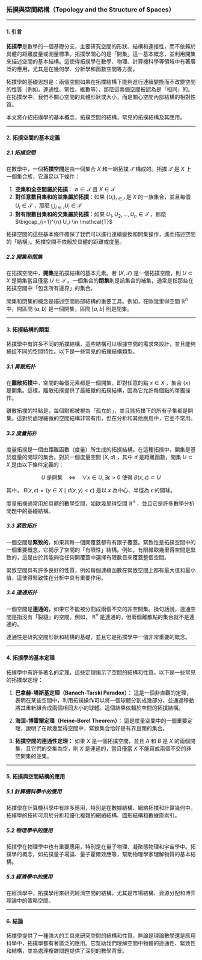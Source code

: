 ### 拓撲與空間結構（Topology and the Structure of Spaces）

---

#### 1. 引言

**拓撲學**是數學的一個基礎分支，主要研究空間的形狀、結構和連接性，而不依賴於具體的距離度量或測量標準。拓撲學關心的是「開集」這一基本概念，並利用開集來描述空間的基本結構。這使得拓撲學在數學、物理、計算機科學等領域中有著廣泛的應用，尤其是在幾何學、分析學和函數空間等方面。

拓撲學的基礎思想是：兩個空間如果在拓撲結構下能夠進行連續變換而不改變空間的性質（例如，連通性、緊性、維數等），那麼這兩個空間被認為是「相同」的。在拓撲學中，我們不關心空間的具體形狀或大小，而是關心空間內部結構的相對性質。

本文將介紹拓撲學的基本概念，拓撲空間的結構，常見的拓撲結構及其應用。

---

#### 2. 拓撲空間的基本定義

##### 2.1 拓撲空間

在數學中，一個**拓撲空間**是由一個集合  $`X`$  和一組拓撲  $`\mathcal{T}`$  構成的。拓撲  $`\mathcal{T}`$  是  $`X`$  上一個集合族，它滿足以下條件：

1. **空集和全空間屬於拓撲**： $`\emptyset \in \mathcal{T}`$  且  $`X \in \mathcal{T}`$ 
2. **對任意數目集和的並集屬於拓撲**：如果  $`\{ U_i \}_{i \in I}`$  是  $`X`$  的一族集合，並且每個  $`U_i \in \mathcal{T}`$ ，那麼  $`\bigcup_{i \in I} U_i \in \mathcal{T}`$ 
3. **對有限數目集和的交集屬於拓撲**：如果  $`U_1, U_2, \dots, U_n \in \mathcal{T}`$ ，那麼  $`\bigcap_{i=1}^{n} U_i \in \mathcal{T}`$ 

拓撲空間的這些基本條件確保了我們可以進行連續變換和開集操作，進而描述空間的「結構」。拓撲空間不依賴於具體的距離或度量。

##### 2.2 開集和閉集

在拓撲空間中，**開集**是拓撲結構的基本元素。若  $`(X, \mathcal{T})`$  是一個拓撲空間，則  $`U \subset X`$  是開集當且僅當  $`U \in \mathcal{T}`$ 。一個集合的**閉集**則是該集合的補集，通常是指那些在拓撲空間中「包含所有邊界」的集合。

開集和閉集的概念是描述空間局部結構的重要工具。例如，在歐幾里得空間  $`\mathbb{R}^n`$  中，開區間  $`(a, b)`$  是一個開集，區間  $`[a, b]`$  則是閉集。

---

#### 3. 拓撲結構的類型

拓撲學中有許多不同的拓撲結構，這些結構可以根據空間的需求來設計，並且能夠捕捉不同的空間特性。以下是一些常見的拓撲結構類型。

##### 3.1 离散拓扑

在**離散拓撲**中，空間的每個元素都是一個開集，即對任意的點  $`x \in X`$ ，集合  $`\{ x \}`$  是開集。這樣，離散拓撲提供了最細緻的拓撲結構，因為它允許每個點的單獨操作。

離散拓撲的特點是，每個點都被視為「孤立的」，並且該拓撲下的所有子集都是開集。這對於處理細微的空間結構非常有用，但在分析和其他應用中，它並不常用。

##### 3.2 度量拓扑

度量拓撲是一個由距離函數（度量）所生成的拓撲結構。在這種拓撲中，開集是基於度量的開球的集合。對於一個度量空間  $`(X, d)`$ ，其中  $`d`$  是距離函數，開集  $`U \subset X`$  是由以下條件定義的：

```math
U \text{ 是開集} \quad \iff \quad \forall x \in U, \exists \epsilon > 0 \text{ 使得 } B(x, \epsilon) \subset U
```

其中， $`B(x, \epsilon) = \{ y \in X \mid d(x, y) < \epsilon \}`$  是以  $`x`$  為中心、半徑為  $`\epsilon`$  的開球。

度量拓撲通常用於具體的數學空間，如歐幾里得空間  $`\mathbb{R}^n`$ ，並且它是許多數學分析問題中的基礎結構。

##### 3.3 紧致拓扑

一個空間是**緊致的**，如果其每一個開覆蓋都有有限子覆蓋。緊致性是拓撲空間中的一個重要概念，它揭示了空間的「有限性」結構。例如，有限維歐幾里得空間是緊致的，這是由於其能夠從任何開覆蓋中選擇有限數目來覆蓋整個空間。

緊致空間具有許多良好的性質，例如每個連續函數在緊致空間上都有最大值和最小值，這使得緊致性在分析中具有重要作用。

##### 3.4 連通拓扑

一個空間是**連通的**，如果它不能被分割成兩個不交的非空開集。換句話說，連通空間是指沒有「裂縫」的空間。例如， $`\mathbb{R}^n`$  是連通的，但兩個離散點的集合就不是連通的。

連通性是研究空間形狀和結構的基礎，並且它是拓撲學中一個非常重要的概念。

---

#### 4. 拓撲學的基本定理

拓撲學中有許多著名的定理，這些定理揭示了空間的結構和性質。以下是一些常見的拓撲學定理：

1. **巴拿赫-塔斯基定理（Banach-Tarski Paradox）：** 這是一個非直觀的定理，表明在某些空間中，利用拓撲操作可以將一個球體分割成幾部分，並通過移動將其重新組合成兩個相同大小的球體。這個結果依賴於空間的拓撲結構。
   
2. **海涅-博雷爾定理（Heine-Borel Theorem）：** 這是度量空間中的一個重要定理，說明了在歐幾里得空間中，緊致集合恰好是有界且閉的集合。

3. **拓撲空間的連通性定理：** 如果  $`X`$  是一個拓撲空間，並且  $`A`$  和  $`B`$  是  $`X`$  的兩個開集，且它們的交集為空，則  $`X`$  是連通的，當且僅當  $`X`$  不能寫成兩個不交的非空開集的並集。

---

#### 5. 拓撲與空間結構的應用

##### 5.1 計算機科學中的應用

拓撲學在計算機科學中有許多應用，特別是在數據結構、網絡拓撲和計算幾何中。拓撲學的技術可用於分析和優化複雜的網絡結構、圖形結構和數據庫索引。

##### 5.2 物理學中的應用

拓撲學在物理學中也有重要應用，特別是在量子物理、凝聚態物理和宇宙學中。拓撲學的概念，如拓撲量子場論、量子霍爾效應等，幫助物理學家理解物質的基本結構。

##### 5.3 經濟學中的應用

在經濟學中，拓撲學用來研究經濟空間的結構，尤其是市場結構、資源分配和博弈理論中的策略空間。

---

#### 6. 結論

拓撲學提供了一種強大的工具來研究空間的結構和性質，無論是理論數學還是應用科學中，拓撲學都有著廣泛的應用。它幫助我們理解空間中物體的連通性、緊致性和結構，並為處理複雜問題提供了深刻的數學背景。